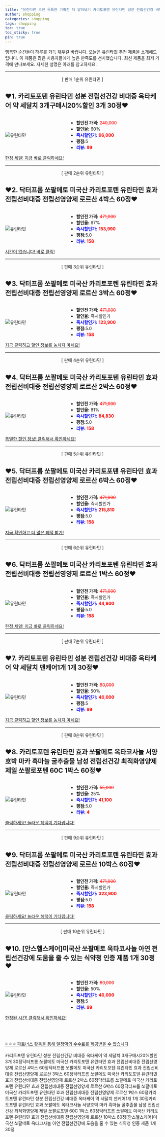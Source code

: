 ```yaml
---
title: "유린타민 추천 독특한 기획전 더 알아보기 카리토포텐 유린타민 성분 전립선건강 비대증"
author: shopping
categories: shopping
tags: shopping
toc: true
toc_sticky: true
pin: true
---
```

행복한 순간들이 하루를 가득 채우길 바랍니다. 오늘은 유린타민 추천 제품을 소개해드립니다. 이 제품은 많은 사용자들에게 높은 만족도를 선사했습니다. 최신 제품을 최저 가격에 만나보세요. 자세한 설명은 아래를 참고하세요.

---
<p class="toplist" style="margin: 0 auto; display: block; width: fit-content;">[ 판매 1순위 유린타민 ]</p>

<h2><strong>❤️1. 카리토포텐 유린타민 성분 전립선건강 비대증 옥타케어 약 세달치 3개구매시20%할인 3개 30정❤️</strong></h2>

<div style="display: flex; align-items: center;">
    <div style="flex: 0.4;">
        <img src="https://thumbnail7.coupangcdn.com/thumbnails/remote/230x230ex/image/vendor_inventory/8395/3631c32c2a9fba55f09d9db25a11db6567218903caaaf3d2f356f5c96e4c.jpeg" alt="유린타민" style="max-width: 100%;">
    </div>
    <div style="flex: 0.6; margin-left: 10px;">
        <ul>
            <li><strong>할인전 가격:</strong> <del style="color: red;">240,000</del></li>
            <li><strong>할인율:</strong> 60%</li>
            <li><span style='color:blue'><strong>즉시할인가:</strong></span> <span style='color:red'><strong>96,000</strong></span></li>
            <li><strong>평점:</strong>5</li>
            <li><span style='color:blue'><strong>리뷰:</strong></span> <span style='color:red'><strong>99</strong></span></li>
        </ul>
    </div>
</div>
<div class="center">
    <a href="https://selin100587.github.io?lptag=AF9450613&subid=githubio&pageKey=8225748051&traceid=V0-153&itemId=23655924117&vendorItemId=90681267732" class="myButton">
        한정 세일! 지금 바로 클릭하세요!
    </a>
</div>


---
<p class="toplist" style="margin: 0 auto; display: block; width: fit-content;">[ 판매 2순위 유린타민 ]</p>

<h2><strong>❤️2. 닥터프롬 쏘팔메토 미국산 카리토포텐 유린타민 효과 전립선비대증 전립선영양제 로르산 4박스 60정❤️</strong></h2>

<div style="display: flex; align-items: center;">
    <div style="flex: 0.4;">
        <img src="https://thumbnail6.coupangcdn.com/thumbnails/remote/230x230ex/image/vendor_inventory/ed5a/5386eabb70a37b6b27094673db0885112e0532be44d1c922c2626c141f57.jpg" alt="유린타민" style="max-width: 100%;">
    </div>
    <div style="flex: 0.6; margin-left: 10px;">
        <ul>
            <li><strong>할인전 가격:</strong> <del style="color: red;">471,000</del></li>
            <li><strong>할인율:</strong> 67%</li>
            <li><span style='color:blue'><strong>즉시할인가:</strong></span> <span style='color:red'><strong>153,990</strong></span></li>
            <li><strong>평점:</strong>5.0</li>
            <li><span style='color:blue'><strong>리뷰:</strong></span> <span style='color:red'><strong>158</strong></span></li>
        </ul>
    </div>
</div>
<div class="center">
    <a href="https://selin100587.github.io?lptag=AF9450613&subid=githubio&pageKey=7942792570&traceid=V0-153&itemId=21883150439&vendorItemId=89152137130" class="myButton">
        시간이 없습니다! 바로 클릭!
    </a>
</div>


---
<p class="toplist" style="margin: 0 auto; display: block; width: fit-content;">[ 판매 3순위 유린타민 ]</p>

<h2><strong>❤️3. 닥터프롬 쏘팔메토 미국산 카리토포텐 유린타민 효과 전립선비대증 전립선영양제 로르산 3박스 60정❤️</strong></h2>

<div style="display: flex; align-items: center;">
    <div style="flex: 0.4;">
        <img src="https://thumbnail6.coupangcdn.com/thumbnails/remote/230x230ex/image/vendor_inventory/ed5a/5386eabb70a37b6b27094673db0885112e0532be44d1c922c2626c141f57.jpg" alt="유린타민" style="max-width: 100%;">
    </div>
    <div style="flex: 0.6; margin-left: 10px;">
        <ul>
            <li><strong>할인전 가격:</strong> <del style="color: red;">471,000</del></li>
            <li><strong>할인율:</strong> 즉시할인가</li>
            <li><span style='color:blue'><strong>즉시할인가:</strong></span> <span style='color:red'><strong>123,900</strong></span></li>
            <li><strong>평점:</strong>5.0</li>
            <li><span style='color:blue'><strong>리뷰:</strong></span> <span style='color:red'><strong>158</strong></span></li>
        </ul>
    </div>
</div>
<div class="center">
    <a href="https://selin100587.github.io?lptag=AF9450613&subid=githubio&pageKey=7942792570&traceid=V0-153&itemId=21883150449&vendorItemId=88931229342" class="myButton">
        지금 클릭하고 할인 정보를 놓치지 마세요!
    </a>
</div>


---
<p class="toplist" style="margin: 0 auto; display: block; width: fit-content;">[ 판매 4순위 유린타민 ]</p>

<h2><strong>❤️4. 닥터프롬 쏘팔메토 미국산 카리토포텐 유린타민 효과 전립선비대증 전립선영양제 로르산 2박스 60정❤️</strong></h2>

<div style="display: flex; align-items: center;">
    <div style="flex: 0.4;">
        <img src="https://thumbnail6.coupangcdn.com/thumbnails/remote/230x230ex/image/vendor_inventory/ed5a/5386eabb70a37b6b27094673db0885112e0532be44d1c922c2626c141f57.jpg" alt="유린타민" style="max-width: 100%;">
    </div>
    <div style="flex: 0.6; margin-left: 10px;">
        <ul>
            <li><strong>할인전 가격:</strong> <del style="color: red;">471,000</del></li>
            <li><strong>할인율:</strong> 81%</li>
            <li><span style='color:blue'><strong>즉시할인가:</strong></span> <span style='color:red'><strong>84,830</strong></span></li>
            <li><strong>평점:</strong>5.0</li>
            <li><span style='color:blue'><strong>리뷰:</strong></span> <span style='color:red'><strong>158</strong></span></li>
        </ul>
    </div>
</div>
<div class="center">
    <a href="https://selin100587.github.io?lptag=AF9450613&subid=githubio&pageKey=7942792570&traceid=V0-153&itemId=21883150432&vendorItemId=89152137154" class="myButton">
        특별한 할인 정보! 클릭해서 확인하세요!
    </a>
</div>


---
<p class="toplist" style="margin: 0 auto; display: block; width: fit-content;">[ 판매 5순위 유린타민 ]</p>

<h2><strong>❤️5. 닥터프롬 쏘팔메토 미국산 카리토포텐 유린타민 효과 전립선비대증 전립선영양제 로르산 6박스 60정❤️</strong></h2>

<div style="display: flex; align-items: center;">
    <div style="flex: 0.4;">
        <img src="https://thumbnail6.coupangcdn.com/thumbnails/remote/230x230ex/image/vendor_inventory/ed5a/5386eabb70a37b6b27094673db0885112e0532be44d1c922c2626c141f57.jpg" alt="유린타민" style="max-width: 100%;">
    </div>
    <div style="flex: 0.6; margin-left: 10px;">
        <ul>
            <li><strong>할인전 가격:</strong> <del style="color: red;">471,000</del></li>
            <li><strong>할인율:</strong> 즉시할인가</li>
            <li><span style='color:blue'><strong>즉시할인가:</strong></span> <span style='color:red'><strong>215,810</strong></span></li>
            <li><strong>평점:</strong>5.0</li>
            <li><span style='color:blue'><strong>리뷰:</strong></span> <span style='color:red'><strong>158</strong></span></li>
        </ul>
    </div>
</div>
<div class="center">
    <a href="https://selin100587.github.io?lptag=AF9450613&subid=githubio&pageKey=7942792570&traceid=V0-153&itemId=21883150442&vendorItemId=88931229307" class="myButton">
        지금 확인하고 더 많은 혜택 받기!
    </a>
</div>


---
<p class="toplist" style="margin: 0 auto; display: block; width: fit-content;">[ 판매 6순위 유린타민 ]</p>

<h2><strong>❤️6. 닥터프롬 쏘팔메토 미국산 카리토포텐 유린타민 효과 전립선비대증 전립선영양제 로르산 1박스 60정❤️</strong></h2>

<div style="display: flex; align-items: center;">
    <div style="flex: 0.4;">
        <img src="https://thumbnail6.coupangcdn.com/thumbnails/remote/230x230ex/image/vendor_inventory/ed5a/5386eabb70a37b6b27094673db0885112e0532be44d1c922c2626c141f57.jpg" alt="유린타민" style="max-width: 100%;">
    </div>
    <div style="flex: 0.6; margin-left: 10px;">
        <ul>
            <li><strong>할인전 가격:</strong> <del style="color: red;">471,000</del></li>
            <li><strong>할인율:</strong> 즉시할인가</li>
            <li><span style='color:blue'><strong>즉시할인가:</strong></span> <span style='color:red'><strong>44,900</strong></span></li>
            <li><strong>평점:</strong>5.0</li>
            <li><span style='color:blue'><strong>리뷰:</strong></span> <span style='color:red'><strong>158</strong></span></li>
        </ul>
    </div>
</div>
<div class="center">
    <a href="https://selin100587.github.io?lptag=AF9450613&subid=githubio&pageKey=7942792570&traceid=V0-153&itemId=21883150435&vendorItemId=88931229279" class="myButton">
        한정 세일! 지금 바로 클릭하세요!
    </a>
</div>


---
<p class="toplist" style="margin: 0 auto; display: block; width: fit-content;">[ 판매 7순위 유린타민 ]</p>

<h2><strong>❤️7. 카리토포텐 유린타민 성분 전립선건강 비대증 옥타케어 약 세달치 맨케어1개 1개 30정❤️</strong></h2>

<div style="display: flex; align-items: center;">
    <div style="flex: 0.4;">
        <img src="https://thumbnail7.coupangcdn.com/thumbnails/remote/230x230ex/image/vendor_inventory/8395/3631c32c2a9fba55f09d9db25a11db6567218903caaaf3d2f356f5c96e4c.jpeg" alt="유린타민" style="max-width: 100%;">
    </div>
    <div style="flex: 0.6; margin-left: 10px;">
        <ul>
            <li><strong>할인전 가격:</strong> <del style="color: red;">80,000</del></li>
            <li><strong>할인율:</strong> 50%</li>
            <li><span style='color:blue'><strong>즉시할인가:</strong></span> <span style='color:red'><strong>40,000</strong></span></li>
            <li><strong>평점:</strong>5</li>
            <li><span style='color:blue'><strong>리뷰:</strong></span> <span style='color:red'><strong>99</strong></span></li>
        </ul>
    </div>
</div>
<div class="center">
    <a href="https://selin100587.github.io?lptag=AF9450613&subid=githubio&pageKey=8225748051&traceid=V0-153&itemId=23655924113&vendorItemId=90681267717" class="myButton">
        지금 클릭하고 할인 정보를 놓치지 마세요!
    </a>
</div>


---
<p class="toplist" style="margin: 0 auto; display: block; width: fit-content;">[ 판매 8순위 유린타민 ]</p>

<h2><strong>❤️8. 카리토포텐 유린타민 효과 쏘팔메토 옥타코사놀 서양호박 마카 흑마늘 굴추출물 남성 전립선건강 최적화영양제 제일 쏘팔로포텐 60C 1박스 60정❤️</strong></h2>

<div style="display: flex; align-items: center;">
    <div style="flex: 0.4;">
        <img src="https://thumbnail7.coupangcdn.com/thumbnails/remote/230x230ex/image/vendor_inventory/975c/775903c5fdde5da01125b593d91b7278c3684a430a9922bd19acfabd78e4.png" alt="유린타민" style="max-width: 100%;">
    </div>
    <div style="flex: 0.6; margin-left: 10px;">
        <ul>
            <li><strong>할인전 가격:</strong> <del style="color: red;">55,000</del></li>
            <li><strong>할인율:</strong> 25%</li>
            <li><span style='color:blue'><strong>즉시할인가:</strong></span> <span style='color:red'><strong>41,100</strong></span></li>
            <li><strong>평점:</strong>5.0</li>
            <li><span style='color:blue'><strong>리뷰:</strong></span> <span style='color:red'><strong>4</strong></span></li>
        </ul>
    </div>
</div>
<div class="center">
    <a href="https://selin100587.github.io?lptag=AF9450613&subid=githubio&pageKey=8076792104&traceid=V0-153&itemId=22757037260&vendorItemId=89792211842" class="myButton">
        클릭하세요! 놀라운 혜택이 기다립니다!
    </a>
</div>


---
<p class="toplist" style="margin: 0 auto; display: block; width: fit-content;">[ 판매 9순위 유린타민 ]</p>

<h2><strong>❤️9. 닥터프롬 쏘팔메토 미국산 카리토포텐 유린타민 효과 전립선비대증 전립선영양제 로르산 10박스 60정❤️</strong></h2>

<div style="display: flex; align-items: center;">
    <div style="flex: 0.4;">
        <img src="https://thumbnail6.coupangcdn.com/thumbnails/remote/230x230ex/image/vendor_inventory/ed5a/5386eabb70a37b6b27094673db0885112e0532be44d1c922c2626c141f57.jpg" alt="유린타민" style="max-width: 100%;">
    </div>
    <div style="flex: 0.6; margin-left: 10px;">
        <ul>
            <li><strong>할인전 가격:</strong> <del style="color: red;">471,000</del></li>
            <li><strong>할인율:</strong> 즉시할인가</li>
            <li><span style='color:blue'><strong>즉시할인가:</strong></span> <span style='color:red'><strong>323,900</strong></span></li>
            <li><strong>평점:</strong>5.0</li>
            <li><span style='color:blue'><strong>리뷰:</strong></span> <span style='color:red'><strong>158</strong></span></li>
        </ul>
    </div>
</div>
<div class="center">
    <a href="https://selin100587.github.io?lptag=AF9450613&subid=githubio&pageKey=7942792570&traceid=V0-153&itemId=21883150428&vendorItemId=88931229244" class="myButton">
        클릭하세요! 놀라운 혜택이 기다립니다!
    </a>
</div>


---
<p class="toplist" style="margin: 0 auto; display: block; width: fit-content;">[ 판매 10순위 유린타민 ]</p>

<h2><strong>❤️10. [안스헬스케어]미국산 쏘팔메토 옥타코사놀 아연 전립선건강에 도움을 줄 수 있는 식약청 인증 제품 1개 30정❤️</strong></h2>

<div style="display: flex; align-items: center;">
    <div style="flex: 0.4;">
        <img src="https://thumbnail8.coupangcdn.com/thumbnails/remote/230x230ex/image/vendor_inventory/ce57/5e3b2332b8c3605813d2c8c4c7c0c59ad0a0c9744206b5654ea10a7f61a4.png" alt="유린타민" style="max-width: 100%;">
    </div>
    <div style="flex: 0.6; margin-left: 10px;">
        <ul>
            <li><strong>할인전 가격:</strong> <del style="color: red;">80,000</del></li>
            <li><strong>할인율:</strong> 50%</li>
            <li><span style='color:blue'><strong>즉시할인가:</strong></span> <span style='color:red'><strong>40,000</strong></span></li>
            <li><strong>평점:</strong>5</li>
            <li><span style='color:blue'><strong>리뷰:</strong></span> <span style='color:red'><strong>99</strong></span></li>
        </ul>
    </div>
</div>
<div class="center">
    <a href="https://selin100587.github.io?lptag=AF9450613&subid=githubio&pageKey=8221182312&traceid=V0-153&itemId=23711599506&vendorItemId=90755277954" class="myButton">
        한정된 시간! 클릭해서 확인하세요!
    </a>
</div>

<br><br><br>[💦 💦 💦 파트너스 활동을 통해 일정액의 수수료를 제공받을 수 있습니다](https://link.coupang.com/a/bcpT2c)<br><br>카리토포텐 유린타민 성분 전립선건강 비대증 옥타케어 약 세달치 3개구매시20%할인 3개 30정닥터프롬 쏘팔메토 미국산 카리토포텐 유린타민 효과 전립선비대증 전립선영양제 로르산 4박스 60정닥터프롬 쏘팔메토 미국산 카리토포텐 유린타민 효과 전립선비대증 전립선영양제 로르산 3박스 60정닥터프롬 쏘팔메토 미국산 카리토포텐 유린타민 효과 전립선비대증 전립선영양제 로르산 2박스 60정닥터프롬 쏘팔메토 미국산 카리토포텐 유린타민 효과 전립선비대증 전립선영양제 로르산 6박스 60정닥터프롬 쏘팔메토 미국산 카리토포텐 유린타민 효과 전립선비대증 전립선영양제 로르산 1박스 60정카리토포텐 유린타민 성분 전립선건강 비대증 옥타케어 약 세달치 맨케어1개 1개 30정카리토포텐 유린타민 효과 쏘팔메토 옥타코사놀 서양호박 마카 흑마늘 굴추출물 남성 전립선건강 최적화영양제 제일 쏘팔로포텐 60C 1박스 60정닥터프롬 쏘팔메토 미국산 카리토포텐 유린타민 효과 전립선비대증 전립선영양제 로르산 10박스 60정[안스헬스케어]미국산 쏘팔메토 옥타코사놀 아연 전립선건강에 도움을 줄 수 있는 식약청 인증 제품 1개 30정